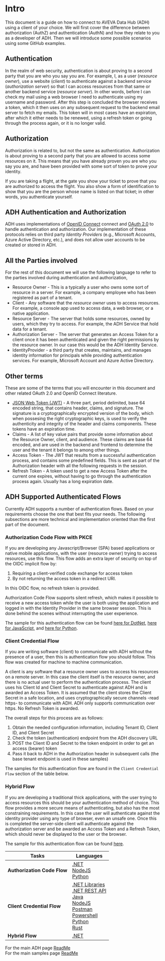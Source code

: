 # Intro

This document is a guide on how to connect to AVEVA Data Hub (ADH) using a client of your choice. We will first cover the difference between authorization (AuthZ) and authentication (AuthN) and how they relate to you as a developer of ADH. Then we will introduce some possible scenarios using some GitHub examples.

## Authentication

In the realm of web security, authentication is about proving to a second party that you are who you say you are. For example, I, as a user (_resource owner_), use a website (_client_) to authenticate against a backend service (_authorization server_) so that I can access resources from that same or another backend service (_resource server_). In other words, before I can check my mail using a web browser I need to authenticate using my username and password. After this step is concluded the browser receives a token, which it then uses on any subsequent request to the backend email server to fetch my emails. This token will in most cases have an expiration, after which it either needs to be renewed, using a refresh token or going through the process again, or it is no longer valid.

## Authorization

Authorization is related to, but not the same as authentication. Authorization is about proving to a second party that you are allowed to access some resources on it. This means that you have already proven you are who you say you are, and have been provided with some sort of token to prove your identity.

If you are taking a flight, at the gate you show your ticket to prove that you are authorized to access the flight. You also show a form of identification to show that you are the person whose name is listed on that ticket; in other words, you authenticate yourself.

## ADH Authentication and Authorization

ADH uses implementations of [OpenID Connect](https://openid.net/connect/) connect and [OAuth 2.0](https://oauth.net/2/) to handle authentication and authorization. Our implementation of these protocols relies on third party _Identity Providers_ (e.g., Microsoft Accounts, Azure Active Directory, etc.), and does not allow user accounts to be created or stored in ADH.

## All the Parties involved

For the rest of this document we will use the following language to refer to the parties involved during authentication and authorization,

- Resource Owner - This is a typically a user who owns some sort of resource in a server. For example, a company employee who has been registered as part of a tenant.
- Client - Any software that the _resource owner_ uses to access resources. For example, a console app used to access data, a web browser, or a native application.
- Resource Server - The server that holds some resources, owned by users, which they try to access. For example, the ADH Service that hold data for a tenant.
- Authorization Server - The server that generates an Access Token for a client once it has been authenticated and given the right permissions by the resource owner. In our case this would be the ADH Identity Service.
- IdentityProvider - a third party that creates, maintains, and manages identity information for principals while providing authentication services. For example, Microsoft Account and Azure Active Directory.

## Other terms

These are some of the terms that you will encounter in this document and other related OAuth 2.0 and OpenID Connect literature.

- [JSON Web Token (JWT)](https://jwt.io/introduction/) - A three part, period delimited, base 64 encoded string, that contains header, claims, and signature. The signature is a cryptographically encrypted version of the body, which when possesing the right cryptographic keys, is used to verify the authenticity and integrity of the header and claims components. These tokens have an expiration time.
- Claims - A list of key value pairs that provide some information about the Resource Owner, client, and audience. These claims are base 64 encoded, and are used in the backend and frontend to determine the user and the tenant it belongs to among other things.
- Access Token - The JWT that results from a successful authentication process, and contains some predefined fields. This is sent as part of the Authorization header with all the following requests in the session.
- Refresh Token - A token used to get a new Access Token after the current one expires, without having to go through the authentication process again. Usually has a long expiration date.

## ADH Supported Authenticated Flows

Currently ADH supports a number of authentication flows. Based on your requirements choose the one that best fits your needs. The following subsections are more technical and implementation oriented than the first part of the document.

### Authorization Code Flow with PKCE

If you are developing any Javascript/Browser (SPA) based applications or native mobile applications, with the user (resource owner) trying to access resources, use this flow. This flow adds an extra layer of security on top of the OIDC implicit flow by:

1. Requiring a client-verified code exchange for access token
2. By not returning the access token in a redirect URI.

In this OIDC flow, no refresh token is provided.

Authorization Code Flow supports silent refresh, which makes it possible to receive a new access token while the user is both using the application and logged in with the Identity Provider in the same browser session. This is done behind the scenes without interrupting the user experience.

The sample for this authentication flow can be found [here for DotNet](https://github.com/osisoft/sample-adh-authentication_authorization-dotnet), [here for JavaScript](https://github.com/osisoft/sample-adh-authentication_authorization-javascript), and [here for Python](https://github.com/osisoft/sample-adh-authentication_authorization-python).

### Client Credential Flow

If you are writing software (client) to communicate with ADH without the presence of a user, then this is authentication flow you should follow. This flow was created for machine to machine communication.

A client is any software that a resource owner uses to access his resources on a remote server. In this case the client itself is the resource owner, and there is no actual user to perform the authentication process. The client uses his Client Id and Client Secret to authenticate against ADH and is awarded an Access Token. It is assumed that the client stores the Client Secret in a safe location, and uses cryptographically secure channels -read https- to communicate with ADH. ADH only supports communication over https. No Refresh Token is awarded.

The overall steps for this process are as follows:
1. Obtain the needed configuration information, including Tenant ID, Client ID, and Client Secret
1. Check the token (authentication) endpoint from the ADH discovery URL
1. POST the Client ID and Secret to the token endpoint in order to get an access (bearer) token 
1. Pass it back to ADH in the Authorization header in subsequent calls (the base tenant endpoint is used in these samples)

The samples for this authentication flow are found in the `Client Credential Flow` section of the table below.

### Hybrid Flow

If you are developing a traditional thick applications, with the user trying to access resources this should be your authentication method of choice. This flow provides a more secure means of authenticating, but also has the most constraining requirements. In this case the user will authenticate against the identity provider using any type of browser, even an unsafe one. Once this is completed the server-side client will authenticate against the authorization server and be awarded an Access Token and a Refresh Token, which should never be displayed to the user or the browser.

The sample for this authentication flow can be found [here](https://github.com/osisoft/sample-adh-authentication_hybrid-dotnet).

| Tasks  | Languages  | 
| ---- | --- |
| **Authorization Code Flow** | [.NET](https://github.com/osisoft/sample-adh-authentication_authorization-dotnet) </br> [NodeJS](https://github.com/osisoft/sample-adh-authentication_authorization-nodejs) </br> [Python](https://github.com/osisoft/sample-adh-authentication_authorization-python) | 
| **Client Credential Flow**  | [.NET Libraries](https://github.com/osisoft/sample-adh-authentication_client_credentials-dotnet) </br> [.NET REST API](https://github.com/osisoft/sample-adh-authentication_client_credentials_simple-dotnet) </br> [Java](https://github.com/osisoft/sample-adh-authentication_client_credentials_simple-java) </br> [NodeJS](https://github.com/osisoft/sample-adh-authentication_client_credentials_simple-nodejs) </br> [Postman](https://github.com/osisoft/sample-adh-authentication_client_credentials_simple-postman)</br> [Powershell](https://github.com/osisoft/sample-adh-authentication_client_credentials_simple-powershell) </br> [Python](https://github.com/osisoft/sample-adh-authentication_client_credentials_simple-python) </br> [Rust](https://github.com/osisoft/sample-adh-authentication_client_credentials_simple-rust) |
| **Hybrid Flow**             | [.NET](https://github.com/osisoft/sample-adh-authentication_hybrid-dotnet)  |

For the main ADH page [ReadMe](https://github.com/osisoft/OSI-Samples-adh)  
For the main samples page [ReadMe](https://github.com/osisoft/OSI-Samples)
